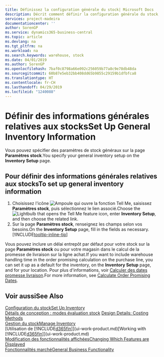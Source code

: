 ```yaml
---
title: Définissez la configuration générale du stock| Microsoft Docs
description: Décrit comment définir la configuration générale du stock, telles que la souche de numéros et les magasins, de façon à pouvoir, par exemple, gérer votre entrepôt et votre stock.
services: project-madeira
documentationcenter: ''
author: SorenGP
ms.service: dynamics365-business-central
ms.topic: article
ms.devlang: na
ms.tgt_pltfrm: na
ms.workload: na
ms.search.keywords: warehouse, stock
ms.date: 04/01/2019
ms.author: SorenGP
ms.openlocfilehash: 7baf0c8798a66e092c256059b77a8c9e78db48da
ms.sourcegitcommit: 60b87e5eb32bb408dd65b9855c29159b1dfbfca8
ms.translationtype: HT
ms.contentlocale: fr-CH
ms.lasthandoff: 04/29/2019
ms.locfileid: "1240088"
---
```

# <a name="set-up-general-inventory-information"></a><span data-ttu-id="c48f1-103">Définir des informations générales relatives aux stocks</span><span class="sxs-lookup"><span data-stu-id="c48f1-103">Set Up General Inventory Information</span></span>
<span data-ttu-id="c48f1-104">Vous pouvez spécifier des paramètres de stock généraux sur la page **Paramètres stock**.</span><span class="sxs-lookup"><span data-stu-id="c48f1-104">You specify your general inventory setup on the **Inventory Setup** page.</span></span>

## <a name="to-set-up-general-inventory-information"></a><span data-ttu-id="c48f1-105">Pour définir des informations générales relatives aux stocks</span><span class="sxs-lookup"><span data-stu-id="c48f1-105">To set up general inventory information</span></span>
1. <span data-ttu-id="c48f1-106">Choisissez l'icône ![Ampoule qui ouvre la fonction Tell Me](media/ui-search/search_small.png "Dites-moi ce que vous voulez faire"), saisissez **Paramètres stock**, puis sélectionnez le lien associé.</span><span class="sxs-lookup"><span data-stu-id="c48f1-106">Choose the ![Lightbulb that opens the Tell Me feature](media/ui-search/search_small.png "Tell me what you want to do") icon, enter **Inventory Setup**, and then choose the related link.</span></span>
2. <span data-ttu-id="c48f1-107">Sur la page **Paramètres stock**, renseignez les champs selon vos besoins.</span><span class="sxs-lookup"><span data-stu-id="c48f1-107">On the **Inventory Setup** page, fill in the fields as necessary.</span></span> [!INCLUDE[tooltip-inline-tip](includes/tooltip-inline-tip_md.md)]

<span data-ttu-id="c48f1-108">Vous pouvez inclure un délai entrepôt par défaut pour votre stock sur la page **Paramètres stock** ou pour votre magasin dans le calcul de la promesse de livraison sur la ligne achat.</span><span class="sxs-lookup"><span data-stu-id="c48f1-108">If you want to include warehouse handling time in the order promising calculation on the purchase line, you can set it up as a default for the inventory, on the **Inventory Setup** page, and for your location.</span></span> <span data-ttu-id="c48f1-109">Pour plus d'informations, voir [Calculer des dates promesse livraison](sales-how-to-calculate-order-promising-dates.md).</span><span class="sxs-lookup"><span data-stu-id="c48f1-109">For more information, see [Calculate Order Promising Dates](sales-how-to-calculate-order-promising-dates.md).</span></span>  

## <a name="see-also"></a><span data-ttu-id="c48f1-110">Voir aussi</span><span class="sxs-lookup"><span data-stu-id="c48f1-110">See Also</span></span>
[<span data-ttu-id="c48f1-111">Configuration du stock</span><span class="sxs-lookup"><span data-stu-id="c48f1-111">Set Up Inventory</span></span>](inventory-setup-inventory.md)  
<span data-ttu-id="c48f1-112">[Détails de conception : modes évaluation stock](design-details-costing-methods.md)  </span><span class="sxs-lookup"><span data-stu-id="c48f1-112">[Design Details: Costing Methods](design-details-costing-methods.md)  </span></span>  
[<span data-ttu-id="c48f1-113">Gestion du stock</span><span class="sxs-lookup"><span data-stu-id="c48f1-113">Manage Inventory</span></span>](inventory-manage-inventory.md)  
<span data-ttu-id="c48f1-114">[Utilisation de [!INCLUDE[d365fin](includes/d365fin_md.md)]](ui-work-product.md)</span><span class="sxs-lookup"><span data-stu-id="c48f1-114">[Working with [!INCLUDE[d365fin](includes/d365fin_md.md)]](ui-work-product.md)</span></span>  
[<span data-ttu-id="c48f1-115">Modification des fonctionnalités affichées</span><span class="sxs-lookup"><span data-stu-id="c48f1-115">Changing Which Features are Displayed</span></span>](ui-experiences.md)  
[<span data-ttu-id="c48f1-116">Fonctionnalités marché</span><span class="sxs-lookup"><span data-stu-id="c48f1-116">General Business Functionality</span></span>](ui-across-business-areas.md)
